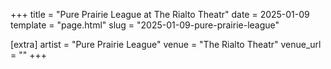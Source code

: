 +++
title = "Pure Prairie League at The Rialto Theatr"
date = 2025-01-09
template = "page.html"
slug = "2025-01-09-pure-prairie-league"

[extra]
artist = "Pure Prairie League"
venue = "The Rialto Theatr"
venue_url = ""
+++
